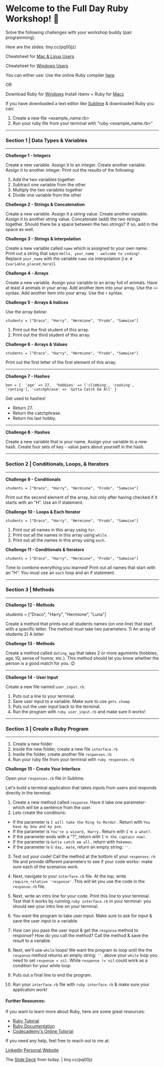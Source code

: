 # Welcome to the Full Day Ruby Workshop! 💎


Solve the following challenges with your workshop buddy (pair programming).

Here are the slides: tiny.cc/pq00jz)

Cheatsheet for [Mac & Linux Users](https://www.slideshare.net/paalringstad/command-cheatsheets-mac)

Cheatsheet for [Windows Users](https://www.slideshare.net/paalringstad/command-cheatsheets-windows-138186563)


You can either use: 
Use the online Ruby compiler [here](https://repl.it/languages/ruby)

OR

Download Ruby for [Windows](https://rubyinstaller.org/downloads/)
Install rbenv + Ruby for [Macs](https://github.com/rbenv/rbenv#homebrew-on-macos)

If you have downloaded a text editor like [Sublime](http://www.sublimetext.com/3) & downloaded Ruby you can: 

1. Create a new file <example_name.rb>
2. Run your ruby file from your terminal with "ruby <example_name.rb>"


---

### Section 1 | Data Types & Variables

---

**Challenge 1 - Integers**


Create a new variable. Assign it to an integer. 
Create another variable. Assign it to another integer. 
Print out the results of the following: 
1. Add the two variables together
2. Subtract one variable from the other
3. Multiply the two variables together
4. Divide one variable from the other


**Challenge 2 - Strings & Concatenation**


Create a new variable. Assign it a string value. 
Create another variable. Assign it to another string value. 
Concatenate (add) the two strings together. Should there be a space between the two strings? If so, add in the space as well.


**Challenge 3 - Strings & Interpolation**


Create a new variable called `name` which is assigned to your own name.  
Print out a string that says `Hello, your_name - welcome to coding!` . Replace `your_name` with the variable `name` via interpolation (i.e. `#{variable_placed_here}`).


**Challenge 4 - Arrays**


Create a new variable.
Assign your variable to an array full of animals. Have at least 4 animals in your array. 
Add another item into your array. Use the `<<` syntax. 
Add another item into your array. Use the `+` syntax.


**Challenge 5 - Arrays & Indices**


Use the array below:

`students = ["Draco", "Harry", "Hermione", "Frodo", "Samwise"]`

1. Print out the first student of this array.
2. Print out the third student of this array. 


**Challenge 6 - Arrays & Values**


`students = ["Draco", "Harry", "Hermione", "Frodo", "Samwise"]`

Print out the first letter of the first element of this array. 

---

**Challenge 7 - Hashes**


`ben = { 
  'age' => 27, 
  'hobbies' => ['climbing', 'cooking', 'ranting'],
  'catchphrase' => 'Gotta Catch Em All'
}`


Get used to hashes! 
- Return 27. 
- Return the catchphrase.
- Return his last hobby.


---

**Challenge 8 - Hashes**


Create a new variable that is your name.
Assign your variable to a new hash. Create four sets of key - value pairs about yourself in the hash. 


---

### Section 2 | Conditionals, Loops, & Iterators

---

**Challenge 9 - Conditionals**

`students = ["Draco", "Harry", "Hermione", "Frodo", "Samwise"]`

Print out the second element of the array, but only after having checked if it starts with an "H". Use an if statement.


**Challenge 10 - Loops & Each Iterator**

`students = ["Draco", "Harry", "Hermione", "Frodo", "Samwise"]`

1. Print out all names in this array using `for`.
2. Print out all the names in this array using `while`.
3. Print out all the names in this array using `each`.



**Challenge 11 - Conditionals & Iterators**

`students = ["Draco", "Harry", "Hermione", "Frodo", "Samwise"]`

Time to combine everything you learned! Print out all names that start with an "H". You must use an `each` loop and an if statement. 

---

### Section 3 | Methods

---

**Challenge 12 - Methods**

students = ["Draco", "Harry", "Hermione", "Luna"]

Create a method that prints out all students names (on one line) that start with a specific letter. The method must take two parameters: 1) An array of students 2) A letter

**Challenge 13 - Methods**

Create a method called `dating_app` that takes 2 or more aguments (hobbies, age, IQ, sense of humor, etc.). This method should let you know whether the person is a good match for you. 😉

---

**Challenge 14 - User Input**

Create a new file named `user_input.rb`. 
1. Puts out a line to your terminal. 
2. Save user input to a variable. Make sure to use `gets.chomp`
3. Puts out the user input back to the terminal. 
4. Run the program with `ruby user_input.rb` and make sure it works! 

---

### Section 3 | Create a Ruby Program

---

1. Create a new folder
2. Inside the new folder, create a new file `interface.rb`
3. Inside the folder, create another file `responses.rb`
4. Run your ruby file from your terminal with `ruby responses.rb`

**Challenge 15 - Create Your Interface**

Open your `responses.rb` file in Sublime. 

Let's build a terminal application that takes inputs from users and responds directly in the terminal. 

1. Create a new method called `response`. Have it take one parameter- which will be a sentence from the user. 
2. Lets create the conditions: 
- If the parameter is `I will take the Ring to Mordor.` Return with `You have my bow and my axe.`
- If the parameter is `You're a wizard, Harry.` Return with `I'm a what?`.
- If the parameter ends with a "?", return with `I'm the captain now!`. 
- If the parameter is `Gotta catch em all.` return with `Pokemon`. 
- If the parameter is `G'day, mate`, return an empty string: `''`. 

3. Test out your code! Call the method at the bottom of your `responses.rb` file and provide different parameters to see if your code works- make sure each of the scenarios work. 


4. Next, navigate to your `interface.rb` file. At the top, write `require_relative 'response'`. This will let you use the code in the `response.rb` file. 
5. Next, write an intro line for your code. Print this line to your terminal. Test that it works by running `ruby interface.rb` in your terminal- you should see your intro line on your terminal. 
6. You want the program to take user input. Make sure to ask for input & save the user input to a variable. 
7. How can you pass the user input & get the `response` method to response? How do you call the method? Call the method & save the result to a variable. 
7. Next, we'll use `while` loops! We want the program to loop until the the `response` method returns an empty string: `''`. above your `while` loop you need to set `response = nil`. While `response != nil` could work as a condition for your while loop.
8. Puts out a final line to end the program. 
9. Run your `interface.rb` file with `ruby interface.rb` & make sure your application work!


#### Further Resources: 

If you want to learn more about Ruby, here are some great resources: 
- [Ruby Tutorial](http://rubylearning.com/satishtalim/tutorial.html)
- [Ruby Documentation](https://ruby-doc.org/)
- [Codecademy's Online Tutorial](https://www.codecademy.com/learn/learn-ruby)

If you need any help, feel free to reach out to me at:

[LinkedIn](https://www.linkedin.com/in/sheilaleveille/)
[Personal Website](www.sheilaleveille.com)

The [Slide Deck](tiny.cc/pq00jz) from today. | tiny.cc/pq00jz

